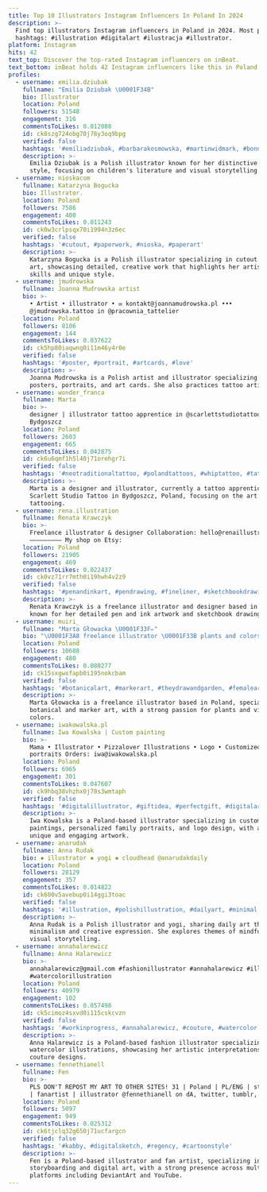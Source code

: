 ```yaml
---
title: Top 10 Illustrators Instagram Influencers In Poland In 2024
description: >-
  Find top illustrators Instagram influencers in Poland in 2024. Most popular
  hashtags: #illustration #digitalart #ilustracja #illustrator.
platform: Instagram
hits: 42
text_top: Discover the top-rated Instagram influencers on inBeat.
text_bottom: inBeat holds 42 Instagram influencers like this in Poland for you to contact.
profiles:
  - username: emilia.dziubak
    fullname: "Emilia Dziubak \U0001F34B"
    bio: Illustrator
    location: Poland
    followers: 51548
    engagement: 316
    commentsToLikes: 0.012088
    id: ck8szg724obg70j78y3oq9bpg
    verified: false
    hashtags: '#emiliadziubak, #barbarakosmowska, #martinwidmark, #bonniercarlsen'
    description: >-
      Emilia Dziubak is a Polish illustrator known for her distinctive artistic
      style, focusing on children's literature and visual storytelling.
  - username: nioskacom
    fullname: Katarzyna Bogucka
    bio: Illustrator.
    location: Poland
    followers: 7586
    engagement: 400
    commentsToLikes: 0.011243
    id: ck0w3crlpsqx70i1994n3z6ec
    verified: false
    hashtags: '#cutout, #paperwork, #nioska, #paperart'
    description: >-
      Katarzyna Bogucka is a Polish illustrator specializing in cutout and paper
      art, showcasing detailed, creative work that highlights her artistic
      skills and unique style.
  - username: jmudrowska
    fullname: Joanna Mudrowska artist
    bio: >-
      • Artist • illustrator • ✉️ kontakt@joannamudrowska.pl •••
      @jmudrowska.tattoo in @pracownia_tattelier
    location: Poland
    followers: 8106
    engagement: 144
    commentsToLikes: 0.037622
    id: ck5hp80iaqwng0i11m46y4r0e
    verified: false
    hashtags: '#poster, #portrait, #artcards, #love'
    description: >-
      Joanna Mudrowska is a Polish artist and illustrator specializing in
      posters, portraits, and art cards. She also practices tattoo artistry.
  - username: wonder_franca
    fullname: Marta
    bio: >-
      designer | illustrator tattoo apprentice in @scarlettstudiotattoo |
      Bydgoszcz
    location: Poland
    followers: 2603
    engagement: 665
    commentsToLikes: 0.042875
    id: ck6u6qmf1h5l40j71orehgr7i
    verified: false
    hashtags: '#neotraditionaltattoo, #polandtattoos, #whiptattoo, #tattooink'
    description: >-
      Marta is a designer and illustrator, currently a tattoo apprentice at
      Scarlett Studio Tattoo in Bydgoszcz, Poland, focusing on the art of
      tattooing.
  - username: rena.illustration
    fullname: Renata Krawczyk
    bio: >-
      Freelance illustrator & designer Collaboration: hello@renaillustration.com
      ————————— My shop on Etsy:
    location: Poland
    followers: 21905
    engagement: 469
    commentsToLikes: 0.022437
    id: ck0vz71rr7mth0i19hwh4v2z9
    verified: false
    hashtags: '#penandinkart, #pendrawing, #fineliner, #sketchbookdrawing'
    description: >-
      Renata Krawczyk is a freelance illustrator and designer based in Poland,
      known for her detailed pen and ink artwork and sketchbook drawings.
  - username: muiri_
    fullname: "Marta Głowacka \U0001F33F✏️"
    bio: "\U0001F3A8 freelance illustrator \U0001F33B plants and colors enthusiast \U0001F48C business inquiries/commissions: muiri.art@gmail.com"
    location: Poland
    followers: 10688
    engagement: 480
    commentsToLikes: 0.080277
    id: ck15sxgwxfapb0i195nokcbam
    verified: false
    hashtags: '#botanicalart, #markerart, #theydrawandgarden, #femaleartist'
    description: >-
      Marta Głowacka is a freelance illustrator based in Poland, specializing in
      botanical and marker art, with a strong passion for plants and vibrant
      colors.
  - username: iwakowalska.pl
    fullname: Iwa Kowalska | Custom painting
    bio: >-
      Mama • Illustrator • Pizzalover Illustrations • Logo • Customized family
      portraits Orders: iwa@iwakowalska.pl
    location: Poland
    followers: 6965
    engagement: 301
    commentsToLikes: 0.047607
    id: ck9hbq38vhzhx0j78s3wmtaph
    verified: false
    hashtags: '#digitalillustrator, #giftidea, #perfectgift, #digitalart'
    description: >-
      Iwa Kowalska is a Poland-based illustrator specializing in custom
      paintings, personalized family portraits, and logo design, with a focus on
      unique and engaging artwork.
  - username: anarudak
    fullname: Anna Rudak
    bio: ✺ illustrator ✺ yogi ✺ cloudhead @anarudakdaily
    location: Poland
    followers: 28129
    engagement: 357
    commentsToLikes: 0.014822
    id: ck600v5avebup0i14ggi3toac
    verified: false
    hashtags: '#illustration, #polishillustration, #dailyart, #minimal'
    description: >-
      Anna Rudak is a Polish illustrator and yogi, sharing daily art that blends
      minimalism and creative expression. She explores themes of mindfulness and
      visual storytelling.
  - username: annahalarewicz
    fullname: Anna Halarewicz
    bio: >-
      annahalarewicz@gmail.com #fashionillustrator #annahalarewicz #illustrator
      #watercolorillustration
    location: Poland
    followers: 40979
    engagement: 102
    commentsToLikes: 0.057498
    id: ck5cimoz4sxvd0i115cskcvzn
    verified: false
    hashtags: '#workinprogress, #annahalarewicz, #couture, #watercolor'
    description: >-
      Anna Halarewicz is a Poland-based fashion illustrator specializing in
      watercolor illustrations, showcasing her artistic interpretations of
      couture designs.
  - username: fennethianell
    fullname: Fen
    bio: >-
      PLS DON'T REPOST MY ART TO OTHER SITES! 31 | Poland | PL/ENG | storyboard
      | fanartist | illustrator @fennethianell on dA, twitter, tumblr, youtube
    location: Poland
    followers: 5097
    engagement: 949
    commentsToLikes: 0.025312
    id: ck6tjclq32g650j71ucfargcn
    verified: false
    hashtags: '#kabby, #digitalsketch, #regency, #cartoonstyle'
    description: >-
      Fen is a Poland-based illustrator and fan artist, specializing in
      storyboarding and digital art, with a strong presence across multiple
      platforms including DeviantArt and YouTube.
---
```


